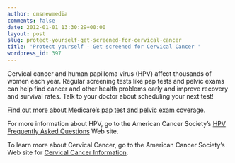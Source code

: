 ```yaml
---
author: cmsnewmedia
comments: false
date: 2012-01-01 13:30:29+00:00
layout: post
slug: protect-yourself-get-screened-for-cervical-cancer
title: 'Protect yourself - Get screened for Cervical Cancer '
wordpress_id: 397
---
```


Cervical cancer and human papilloma virus (HPV) affect thousands of women each year. Regular screening tests like pap tests and pelvic exams can help find cancer and other health problems early and improve recovery and survival rates. Talk to your doctor about scheduling your next test!

[Find out more about Medicare’s pap test and pelvic exam coverage](http://www.medicare.gov/navigation/manage-your-health/preventive-services/cervical-cancer-screening.aspx).

For more information about HPV, go to the American Cancer Society’s [HPV Frequently Asked Questions](http://www.cancer.org/Cancer/CancerCauses/OtherCarcinogens/InfectiousAgents/HPV/HumanPapillomaVirusandHPVVaccinesFAQ/hpv-faq) Web site.

To learn more about Cervical Cancer, go to the American Cancer Society’s Web site for [Cervical Cancer Information](http://www.cancer.org/Cancer/CervicalCancer/index).
